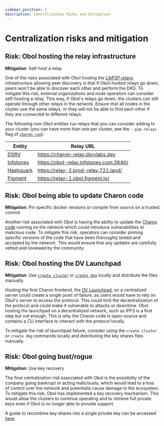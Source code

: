 ```yaml
---
sidebar_position: 3
description: Centralization Risks and mitigation
---
```


# Centralization risks and mitigation

## Risk: Obol hosting the relay infrastructure
**Mitigation**: Self-host a relay

One of the risks associated with Obol hosting the [LibP2P relays](../charon/networking.md) infrastructure allowing peer discovery is that if Obol-hosted relays go down, peers won't be able to discover each other and perform the DKG. To mitigate this risk, external organizations and node operators can consider self-hosting a relay. This way, if Obol's relays go down, the clusters can still operate through other relays in the network. Ensure that all nodes in the cluster use the same relays, or they will not be able to find each other if they are connected to different relays.

The following non-Obol entities run relays that you can consider adding to your cluster (you can have more than one per cluster, see the `--p2p-relays` flag of [`charon run`](../charon/charon-cli-reference.md#the-run-subcommand)):

| Entity    | Relay URL                                   |
|-----------|---------------------------------------|
| [DSRV](https://www.dsrvlabs.com/)      | https://charon-relay.dsrvlabs.dev     |
| [Infstones](https://infstones.com/) | https://obol-relay.infstones.com:3640/ |
| [Hashquark](https://www.hashquark.io/) | https://relay-2.prod-relay.721.land/  |
| [Figment](https://figment.io/)   | https://relay-1.obol.figment.io/ |

## Risk: Obol being able to update Charon code
**Mitigation**: Pin specific docker versions or compile from source on a trusted commit

Another risk associated with Obol is having the ability to update the [Charon code](https://github.com/ObolNetwork/charon) running on the network which could introduce vulnerabilities or malicious code. To mitigate this risk, operators can consider pinning specific versions of the code that have been thoroughly tested and accepted by the network. This would ensure that any updates are carefully vetted and reviewed by the community.

## Risk: Obol hosting the DV Launchpad
**Mitigation**: Use [`create cluster`](../charon/charon-cli-reference.md) or [`create dkg`](../charon/charon-cli-reference.md) locally and distribute the files manually

Hosting the first Charon frontend, the [DV Launchpad](../dvl_intro.md), on a centralized server could create a single point of failure, as users would have to rely on Obol's server to access the protocol. This could limit the decentralization of the protocol and could make it vulnerable to attacks or downtime. Obol hosting the launchpad on a decentralized network, such as IPFS is a first step but not enough. This is why the Charon code is open-source and contains a CLI interface to interact with the protocol locally.

To mitigate the risk of launchpad failure, consider using the `create cluster` or `create dkg` commands locally and distributing the key shares files manually.


## Risk: Obol going bust/rogue
**Mitigation**: Use key recovery

The final centralization risk associated with Obol is the possibility of the company going bankrupt or acting maliciously, which would lead to a loss of control over the network and potentially cause damage to the ecosystem. To mitigate this risk, Obol has implemented a key recovery mechanism. This would allow the clusters to continue operating and to retrieve full private keys even if Obol is no longer able to provide support.

A guide to recombine key shares into a single private key can be accessed [here](../advanced/quickstart-combine.md).
